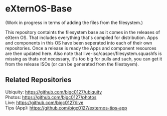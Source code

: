 # eXternOS-Base


(Work in progress in terms of adding the files from the filesystem.)

This repository containts the filesystem base as it comes in the releases of eXtern OS. That includes everything that's compiled for distribution. Apps and components in this OS have been seperated into each of their own repositories. Once a release is ready the Apps and component resources are then updated here. Also note that live-iso/casper/filesystem.squashfs is missing as thats not necessary, it's too big for pulls and such, you can get it from the release ISOs (or can be generated from the filestsyem).

## Related Repositories

Ubiquity: https://github.com/bigc0127/ubiquity  
Photos: https://github.com/bigc0127/photos  
Live: https://github.com/bigc0127/live  
Tips (App): https://github.com/bigc0127/externos-tips-app
